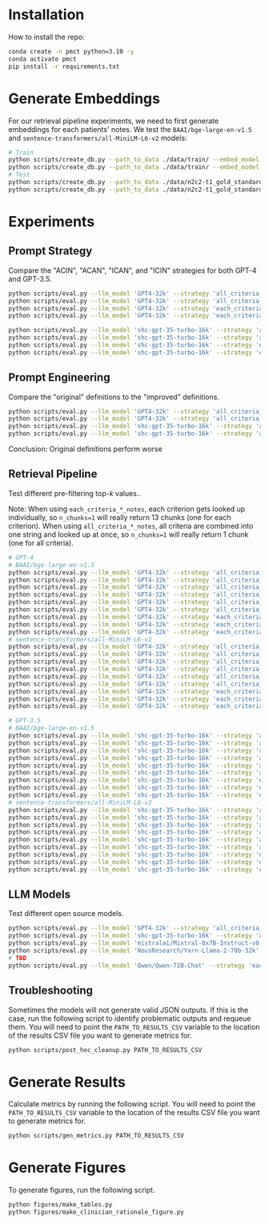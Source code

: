 # Installation

How to install the repo:

```bash
conda create -n pmct python=3.10 -y
conda activate pmct
pip install -r requirements.txt
```

# Generate Embeddings

For our retrieval pipeline experiments, we need to first generate embeddings for each patients' notes. We test the `BAAI/bge-large-en-v1.5` and `sentence-transformers/all-MiniLM-L6-v2` models:

```bash
# Train
python scripts/create_db.py --path_to_data ./data/train/ --embed_model 'BAAI/bge-large-en-v1.5'
python scripts/create_db.py --path_to_data ./data/train/ --embed_model 'sentence-transformers/all-MiniLM-L6-v2'
# Test
python scripts/create_db.py --path_to_data ./data/n2c2-t1_gold_standard_test_data/test/ --embed_model 'BAAI/bge-large-en-v1.5'
python scripts/create_db.py --path_to_data ./data/n2c2-t1_gold_standard_test_data/test/ --embed_model 'sentence-transformers/all-MiniLM-L6-v2'
```

# Experiments

## Prompt Strategy

Compare the "ACIN", "ACAN", "ICAN", and "ICIN" strategies for both GPT-4 and GPT-3.5.

```bash
python scripts/eval.py --llm_model 'GPT4-32k' --strategy 'all_criteria_all_notes' --is_chunk_keep_full_note --n_chunks 9999
python scripts/eval.py --llm_model 'GPT4-32k' --strategy 'all_criteria_each_notes' --is_chunk_keep_full_note --n_chunks 9999
python scripts/eval.py --llm_model 'GPT4-32k' --strategy 'each_criteria_all_notes' --is_chunk_keep_full_note --n_chunks 9999
python scripts/eval.py --llm_model 'GPT4-32k' --strategy 'each_criteria_each_notes' --is_chunk_keep_full_note --n_chunks 9999

python scripts/eval.py --llm_model 'shc-gpt-35-turbo-16k' --strategy 'all_criteria_all_notes' --is_chunk_keep_full_note --n_chunks 9999
python scripts/eval.py --llm_model 'shc-gpt-35-turbo-16k' --strategy 'all_criteria_each_notes' --is_chunk_keep_full_note --n_chunks 9999
python scripts/eval.py --llm_model 'shc-gpt-35-turbo-16k' --strategy 'each_criteria_all_notes' --is_chunk_keep_full_note --n_chunks 9999
python scripts/eval.py --llm_model 'shc-gpt-35-turbo-16k' --strategy 'each_criteria_each_notes' --is_chunk_keep_full_note --n_chunks 9999
```

## Prompt Engineering

Compare the "original" definitions to the "improved" definitions.

```bash
python scripts/eval.py --llm_model 'GPT4-32k' --strategy 'all_criteria_each_notes' --is_chunk_keep_full_note --n_chunks 9999
python scripts/eval.py --llm_model 'GPT4-32k' --strategy 'all_criteria_each_notes' --is_chunk_keep_full_note --n_chunks 9999 --is_use_orig_defs
python scripts/eval.py --llm_model 'shc-gpt-35-turbo-16k' --strategy 'all_criteria_each_notes' --is_chunk_keep_full_note --n_chunks 9999
python scripts/eval.py --llm_model 'shc-gpt-35-turbo-16k' --strategy 'all_criteria_each_notes' --is_chunk_keep_full_note --n_chunks 9999 --is_use_orig_defs
```
Conclusion: Original definitions perform worse

## Retrieval Pipeline

Test different pre-filtering top-$k$ values..

Note: When using `each_criteria_*_notes`, each criterion gets looked up individually, so `n_chunks=1` will really return 13 chunks (one for each criterion). When using `all_criteria_*_notes`, all criteria are combined into one string and looked up at once, so `n_chunks=1` will really return 1 chunk (one for all criteria).

```bash
# GPT-4
# BAAI/bge-large-en-v1.5
python scripts/eval.py --llm_model 'GPT4-32k' --strategy 'all_criteria_all_notes' --embed_model 'BAAI/bge-large-en-v1.5' --n_chunks 1
python scripts/eval.py --llm_model 'GPT4-32k' --strategy 'all_criteria_all_notes' --embed_model 'BAAI/bge-large-en-v1.5' --n_chunks 5
python scripts/eval.py --llm_model 'GPT4-32k' --strategy 'all_criteria_all_notes' --embed_model 'BAAI/bge-large-en-v1.5' --n_chunks 10
python scripts/eval.py --llm_model 'GPT4-32k' --strategy 'all_criteria_each_notes' --embed_model 'BAAI/bge-large-en-v1.5' --n_chunks 1
python scripts/eval.py --llm_model 'GPT4-32k' --strategy 'all_criteria_each_notes' --embed_model 'BAAI/bge-large-en-v1.5' --n_chunks 5
python scripts/eval.py --llm_model 'GPT4-32k' --strategy 'all_criteria_each_notes' --embed_model 'BAAI/bge-large-en-v1.5' --n_chunks 10
python scripts/eval.py --llm_model 'GPT4-32k' --strategy 'each_criteria_each_notes' --embed_model 'BAAI/bge-large-en-v1.5' --n_chunks 1
python scripts/eval.py --llm_model 'GPT4-32k' --strategy 'each_criteria_each_notes' --embed_model 'BAAI/bge-large-en-v1.5' --n_chunks 5
python scripts/eval.py --llm_model 'GPT4-32k' --strategy 'each_criteria_each_notes' --embed_model 'BAAI/bge-large-en-v1.5' --n_chunks 10
# sentence-transformers/all-MiniLM-L6-v2
python scripts/eval.py --llm_model 'GPT4-32k' --strategy 'all_criteria_all_notes' --embed_model 'sentence-transformers/all-MiniLM-L6-v2' --n_chunks 1
python scripts/eval.py --llm_model 'GPT4-32k' --strategy 'all_criteria_all_notes' --embed_model 'sentence-transformers/all-MiniLM-L6-v2' --n_chunks 5
python scripts/eval.py --llm_model 'GPT4-32k' --strategy 'all_criteria_all_notes' --embed_model 'sentence-transformers/all-MiniLM-L6-v2' --n_chunks 10
python scripts/eval.py --llm_model 'GPT4-32k' --strategy 'all_criteria_each_notes' --embed_model 'sentence-transformers/all-MiniLM-L6-v2' --n_chunks 1
python scripts/eval.py --llm_model 'GPT4-32k' --strategy 'all_criteria_each_notes' --embed_model 'sentence-transformers/all-MiniLM-L6-v2' --n_chunks 5
python scripts/eval.py --llm_model 'GPT4-32k' --strategy 'all_criteria_each_notes' --embed_model 'sentence-transformers/all-MiniLM-L6-v2' --n_chunks 10
python scripts/eval.py --llm_model 'GPT4-32k' --strategy 'each_criteria_each_notes' --embed_model 'sentence-transformers/all-MiniLM-L6-v2' --n_chunks 1
python scripts/eval.py --llm_model 'GPT4-32k' --strategy 'each_criteria_each_notes' --embed_model 'sentence-transformers/all-MiniLM-L6-v2' --n_chunks 5
python scripts/eval.py --llm_model 'GPT4-32k' --strategy 'each_criteria_each_notes' --embed_model 'sentence-transformers/all-MiniLM-L6-v2' --n_chunks 10

# GPT-3.5
# BAAI/bge-large-en-v1.5
python scripts/eval.py --llm_model 'shc-gpt-35-turbo-16k' --strategy 'all_criteria_all_notes' --embed_model 'BAAI/bge-large-en-v1.5' --n_chunks 1
python scripts/eval.py --llm_model 'shc-gpt-35-turbo-16k' --strategy 'all_criteria_all_notes' --embed_model 'BAAI/bge-large-en-v1.5' --n_chunks 5
python scripts/eval.py --llm_model 'shc-gpt-35-turbo-16k' --strategy 'all_criteria_all_notes' --embed_model 'BAAI/bge-large-en-v1.5' --n_chunks 10
python scripts/eval.py --llm_model 'shc-gpt-35-turbo-16k' --strategy 'all_criteria_each_notes' --embed_model 'BAAI/bge-large-en-v1.5' --n_chunks 1
python scripts/eval.py --llm_model 'shc-gpt-35-turbo-16k' --strategy 'all_criteria_each_notes' --embed_model 'BAAI/bge-large-en-v1.5' --n_chunks 5
python scripts/eval.py --llm_model 'shc-gpt-35-turbo-16k' --strategy 'all_criteria_each_notes' --embed_model 'BAAI/bge-large-en-v1.5' --n_chunks 10
python scripts/eval.py --llm_model 'shc-gpt-35-turbo-16k' --strategy 'each_criteria_each_notes' --embed_model 'BAAI/bge-large-en-v1.5' --n_chunks 1
python scripts/eval.py --llm_model 'shc-gpt-35-turbo-16k' --strategy 'each_criteria_each_notes' --embed_model 'BAAI/bge-large-en-v1.5' --n_chunks 5
python scripts/eval.py --llm_model 'shc-gpt-35-turbo-16k' --strategy 'each_criteria_each_notes' --embed_model 'BAAI/bge-large-en-v1.5' --n_chunks 10
# sentence-transformers/all-MiniLM-L6-v2
python scripts/eval.py --llm_model 'shc-gpt-35-turbo-16k' --strategy 'all_criteria_all_notes' --embed_model 'sentence-transformers/all-MiniLM-L6-v2' --n_chunks 1
python scripts/eval.py --llm_model 'shc-gpt-35-turbo-16k' --strategy 'all_criteria_all_notes' --embed_model 'sentence-transformers/all-MiniLM-L6-v2' --n_chunks 5
python scripts/eval.py --llm_model 'shc-gpt-35-turbo-16k' --strategy 'all_criteria_all_notes' --embed_model 'sentence-transformers/all-MiniLM-L6-v2' --n_chunks 10
python scripts/eval.py --llm_model 'shc-gpt-35-turbo-16k' --strategy 'all_criteria_each_notes' --embed_model 'sentence-transformers/all-MiniLM-L6-v2' --n_chunks 1
python scripts/eval.py --llm_model 'shc-gpt-35-turbo-16k' --strategy 'all_criteria_each_notes' --embed_model 'sentence-transformers/all-MiniLM-L6-v2' --n_chunks 5
python scripts/eval.py --llm_model 'shc-gpt-35-turbo-16k' --strategy 'all_criteria_each_notes' --embed_model 'sentence-transformers/all-MiniLM-L6-v2' --n_chunks 10
python scripts/eval.py --llm_model 'shc-gpt-35-turbo-16k' --strategy 'each_criteria_each_notes' --embed_model 'sentence-transformers/all-MiniLM-L6-v2' --n_chunks 1
python scripts/eval.py --llm_model 'shc-gpt-35-turbo-16k' --strategy 'each_criteria_each_notes' --embed_model 'sentence-transformers/all-MiniLM-L6-v2' --n_chunks 5
python scripts/eval.py --llm_model 'shc-gpt-35-turbo-16k' --strategy 'each_criteria_each_notes' --embed_model 'sentence-transformers/all-MiniLM-L6-v2' --n_chunks 10
```

## LLM Models

Test different open source models.

```bash
python scripts/eval.py --llm_model 'GPT4-32k' --strategy 'all_criteria_each_notes' --is_chunk_keep_full_note --n_chunks 9999
python scripts/eval.py --llm_model 'shc-gpt-35-turbo-16k' --strategy 'all_criteria_each_notes' --is_chunk_keep_full_note --n_chunks 9999
python scripts/eval.py --llm_model 'mistralai/Mixtral-8x7B-Instruct-v0.1' --strategy 'all_criteria_each_notes' --is_chunk_keep_full_note --n_chunks 9999 --tensor_parallel_size 4
python scripts/eval.py --llm_model 'NousResearch/Yarn-Llama-2-70b-32k' --strategy 'all_criteria_each_notes' --is_chunk_keep_full_note --n_chunks 9999 --tensor_parallel_size 4
# TBD
python scripts/eval.py --llm_model 'Qwen/Qwen-72B-Chat' --strategy 'each_criteria_all_notes' --is_chunk_keep_full_note --n_chunks 9999 --tensor_parallel_size 4
```

## Troubleshooting

Sometimes the models will not generate valid JSON outputs. If this is the case, run the following script to identify problematic outputs and requeue them. You will need to point the `PATH_TO_RESULTS_CSV` variable to the location of the results CSV file you want to generate metrics for.

```bash
python scripts/post_hoc_cleanup.py PATH_TO_RESULTS_CSV
```

# Generate Results

Calculate metrics by running the following script. You will need to point the `PATH_TO_RESULTS_CSV` variable to the location of the results CSV file you want to generate metrics for.

```bash
python scripts/gen_metrics.py PATH_TO_RESULTS_CSV
```

# Generate Figures

To generate figures, run the following script.

```bash
python figures/make_tables.py
python figures/make_clinician_rationale_figure.py
```